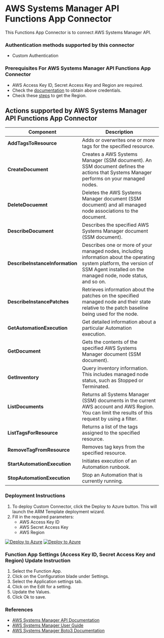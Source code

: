 # AWS Systems Manager API Functions App Connector

This Functions App Connector is to connect AWS Systems Manager API.

### Authentication methods supported by this connector

* Custom Authentication

### Prerequisites For AWS Systems Manager API Functions App Connector

* AWS Access Key ID, Secret Access Key and Region are required. 
* Check the [documentation](https://docs.aws.amazon.com/IAM/latest/UserGuide/id_credentials_access-keys.html) to obtain above credentials.
* Check these [steps](https://docs.aws.amazon.com/AWSEC2/latest/UserGuide/using-regions-availability-zones.html#using-regions-availability-zones-describe) to get the Region.


## Actions supported by AWS Systems Manager API Functions App Connector

| **Component** | **Description** |
| --------- | -------------- |
| **AddTagsToResource** | Adds or overwrites one or more tags for the specified resource. |
| **CreateDocument** | Creates a AWS Systems Manager (SSM document). An SSM document defines the actions that Systems Manager performs on your managed nodes. |
| **DeleteDocuemnt** | Deletes the AWS Systems Manager document (SSM document) and all managed node associations to the document. |
| **DescribeDocument** | Describes the specified AWS Systems Manager document (SSM document). |
| **DescribeInstanceInformation** | Describes one or more of your managed nodes, including information about the operating system platform, the version of SSM Agent installed on the managed node, node status, and so on. |
| **DescribeInstancePatches** | Retrieves information about the patches on the specified managed node and their state relative to the patch baseline being used for the node. |
| **GetAutomationExecution** | Get detailed information about a particular Automation execution. |
| **GetDocument** | Gets the contents of the specified AWS Systems Manager document (SSM document). |
| **GetInventory** | Query inventory information. This includes managed node status, such as Stopped or Terminated. |
| **ListDocuments** | Returns all Systems Manager (SSM) documents in the current AWS account and AWS Region. You can limit the results of this request by using a filter. |
| **ListTagsForResource** | Returns a list of the tags assigned to the specified resource. |
| **RemoveTagFromResource** | Removes tag keys from the specified resource. |
| **StartAutomationExecution** | Initiates execution of an Automation runbook. |
| **StopAutomationExecution** | Stop an Automation that is currently running. |

### Deployment Instructions

1. To deploy Custom Connector, click the Deploy to Azure button. This will launch the ARM Template deployment wizard.
2. Fill in the required parameters:
    - AWS Access Key ID 
    - AWS Secret Access Key
    - AWS Region

[![Deploy to Azure](https://aka.ms/deploytoazurebutton)](https://portal.azure.com/#create/Microsoft.Template/uri/https%3A%2F%2Fraw.githubusercontent.com%2FAzure%2FAzure-Sentinel%2Fmaster%2FSolutions%2FAWS%2520Systems%2520Manager%2FPlaybooks%2FCustomConnector%2FAWS_SSM_FunctionAppConnector%2Fazuredeploy.json) [![Deploy to Azure](https://aka.ms/deploytoazuregovbutton)](https://portal.azure.us/#create/Microsoft.Template/uri/https%3A%2F%2Fraw.githubusercontent.com%2FAzure%2FAzure-Sentinel%2Fmaster%2FSolutions%2FAWS%2520Systems%2520Manager%2FPlaybooks%2FCustomConnector%2FAWS_SSM_FunctionAppConnector%2Fazuredeploy.json)

### Function App Settings (Access Key ID, Secret Access Key and Region) Update Instruction
1. Select the Function App.
2. Click on the Configuration blade under Settings.
3. Select the Application settings tab.
4. Click on the Edit for a setting.
5. Update the Values.
6. Click Ok to save.

### References
- [AWS Systems Manager API Documentation](https://docs.aws.amazon.com/systems-manager/latest/APIReference/API_DeleteDocument.html)
- [AWS Systems Manager User Guide](https://docs.aws.amazon.com/systems-manager/latest/userguide/what-is-systems-manager.html)
- [AWS Systems Manager Boto3 Documentation](https://boto3.amazonaws.com/v1/documentation/api/latest/reference/services/ssm.html)